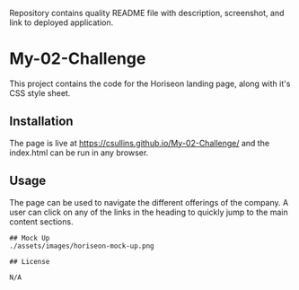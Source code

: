 Repository contains quality README file with description, screenshot, and link to deployed application.

# My-02-Challenge

This project contains the code for the Horiseon landing page, along with it's CSS style sheet.

## Installation

The page is live at https://csullins.github.io/My-02-Challenge/ and the index.html can be run in any browser.

## Usage

The page can be used to navigate the different offerings of the company. A user can click on any of the links in the heading to quickly jump to the main content sections.
```
## Mock Up
./assets/images/horiseon-mock-up.png

## License

N/A